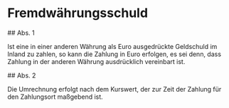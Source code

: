# Fremdwährungsschuld



\#\# Abs. 1

 Ist eine in einer anderen Währung als Euro ausgedrückte Geldschuld im Inland zu zahlen, so kann die Zahlung in Euro erfolgen, es sei denn, dass Zahlung in der anderen Währung ausdrücklich vereinbart ist.

\#\# Abs. 2

 Die Umrechnung erfolgt nach dem Kurswert, der zur Zeit der Zahlung für den Zahlungsort maßgebend ist. 

